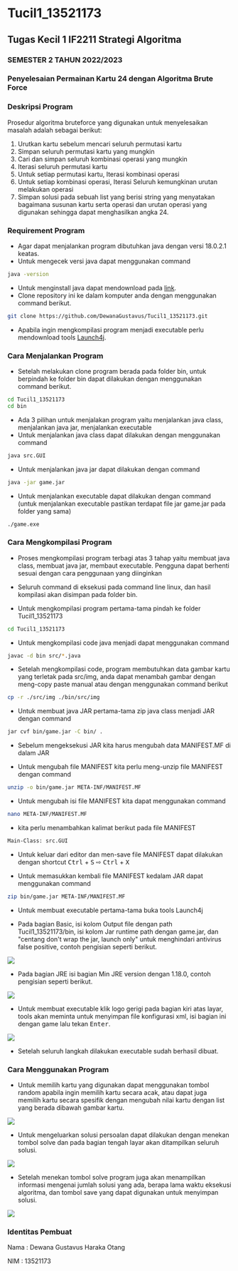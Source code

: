 # Tucil1_13521173

## Tugas Kecil 1 IF2211 Strategi Algoritma

### SEMESTER 2 TAHUN 2022/2023

### Penyelesaian Permainan Kartu 24 dengan Algoritma Brute Force

### Deskripsi Program

Prosedur algoritma bruteforce yang digunakan untuk menyelesaikan masalah adalah sebagai berikut:

1. Urutkan kartu sebelum mencari seluruh permutasi kartu
2. Simpan seluruh permutasi kartu yang mungkin
3. Cari dan simpan seluruh kombinasi operasi yang mungkin
4. Iterasi seluruh permutasi kartu
5. Untuk setiap permutasi kartu, Iterasi kombinasi operasi
6. Untuk setiap kombinasi operasi, Iterasi Seluruh kemungkinan urutan melakukan operasi
7. Simpan solusi pada sebuah list yang berisi string yang menyatakan bagaimana susunan kartu serta operasi dan urutan operasi yang digunakan sehingga dapat menghasilkan angka 24.

### Requirement Program

- Agar dapat menjalankan program dibutuhkan java dengan versi 18.0.2.1 keatas.
- Untuk mengecek versi java dapat menggunakan command

```sh
java -version
```

- Untuk menginstall java dapat mendownload pada <a href="https://www.oracle.com/java/technologies/javase/jdk18-archive-downloads.html">link</a>.
- Clone repository ini ke dalam komputer anda dengan menggunakan command berikut.

```sh
git clone https://github.com/DewanaGustavus/Tucil1_13521173.git
```

- Apabila ingin mengkompilasi program menjadi executable perlu mendownload tools <a href = "https://launch4j.sourceforge.net">Launch4j</a>.

### Cara Menjalankan Program

- Setelah melakukan clone program berada pada folder bin, untuk berpindah ke folder bin dapat dilakukan dengan menggunakan command berikut.

```sh
cd Tucil1_13521173
cd bin
```

- Ada 3 pilihan untuk menjalakan program yaitu menjalankan java class, menjalankan java jar, menjalankan executable
- Untuk menjalankan java class dapat dilakukan dengan menggunakan command

```sh
java src.GUI
```

- Untuk menjalankan java jar dapat dilakukan dengan command

```sh
java -jar game.jar
```

- Untuk menjalankan executable dapat dilakukan dengan command (untuk menjalankan executable pastikan terdapat file jar game.jar pada folder yang sama)

```sh
./game.exe
```

### Cara Mengkompilasi Program

- Proses mengkompilasi program terbagi atas 3 tahap yaitu membuat java class, membuat java jar, membaut executable. Pengguna dapat berhenti sesuai dengan cara penggunaan yang diinginkan

- Seluruh command di eksekusi pada command line linux, dan hasil kompilasi akan disimpan pada folder bin.

- Untuk mengkompilasi program pertama-tama pindah ke folder Tucil1_13521173

```sh
cd Tucil1_13521173
```

- Untuk mengkompilasi code java menjadi dapat menggunakan command

```sh
javac -d bin src/*.java
```

- Setelah mengkompilasi code, program membutuhkan data gambar kartu yang terletak pada src/img, anda dapat menambah gambar dengan meng-copy paste manual atau dengan menggunakan command berikut

```sh
cp -r ./src/img ./bin/src/img
```

- Untuk membuat java JAR pertama-tama zip java class menjadi JAR dengan command

```sh
jar cvf bin/game.jar -C bin/ .
```

- Sebelum mengeksekusi JAR kita harus mengubah data MANIFEST.MF di dalam JAR

- Untuk mengubah file MANIFEST kita perlu meng-unzip file MANIFEST dengan command

```sh
unzip -o bin/game.jar META-INF/MANIFEST.MF
```

- Untuk mengubah isi file MANIFEST kita dapat menggunakan command

```sh
nano META-INF/MANIFEST.MF
```

- kita perlu menambahkan kalimat berikut pada file MANIFEST

```sh
Main-Class: src.GUI
```

- Untuk keluar dari editor dan men-save file MANIFEST dapat dilakukan dengan shortcut <kbd>Ctrl</kbd> + <kbd>S</kbd> ⇨ <kbd>Ctrl</kbd> + <kbd>X</kbd>

- Untuk memasukkan kembali file MANIFEST kedalam JAR dapat menggunakan command

```sh
zip bin/game.jar META-INF/MANIFEST.MF
```

- Untuk membuat executable pertama-tama buka tools Launch4j

- Pada bagian Basic, isi kolom Output file dengan path Tucil1_13521173/bin, isi kolom Jar runtime path dengan game.jar, dan "centang don't wrap the jar, launch only" untuk menghindari antivirus false positive, contoh pengisian seperti berikut.

![](https://cdn.discordapp.com/attachments/702842263704961064/1066760723142803556/image.png)

- Pada bagian JRE isi bagian Min JRE version dengan 1.18.0, contoh pengisian seperti berikut.

![](https://cdn.discordapp.com/attachments/702842263704961064/1066761409679081543/image.png)

- Untuk membuat executable klik logo gerigi pada bagian kiri atas layar, tools akan meminta untuk menyimpan file konfigurasi xml, isi bagian ini dengan game lalu tekan <kbd>Enter</kbd>.

![](https://cdn.discordapp.com/attachments/702842263704961064/1067022640214188052/image.png)

- Setelah seluruh langkah dilakukan executable sudah berhasil dibuat.

### Cara Menggunakan Program

- Untuk memilih kartu yang digunakan dapat menggunakan tombol random apabila ingin memilih kartu secara acak, atau dapat juga memilih kartu secara spesifik dengan mengubah nilai kartu dengan list yang berada dibawah gambar kartu.

![](https://cdn.discordapp.com/attachments/702842263704961064/1067024748447547432/image.png)

- Untuk mengeluarkan solusi persoalan dapat dilakukan dengan menekan tombol solve dan pada bagian tengah layar akan ditampilkan seluruh solusi.

![](https://cdn.discordapp.com/attachments/702842263704961064/1067025483528683561/image.png)

- Setelah menekan tombol solve program juga akan menampilkan informasi mengenai jumlah solusi yang ada, berapa lama waktu eksekusi algoritma, dan tombol save yang dapat digunakan untuk menyimpan solusi.

![](https://cdn.discordapp.com/attachments/702842263704961064/1067025333670379571/image.png)

### Identitas Pembuat

Nama : Dewana Gustavus Haraka Otang

NIM : 13521173
